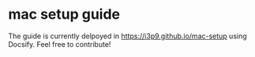 # mac setup guide

The guide is currently delpoyed in https://i3p9.github.io/mac-setup using Docsify. Feel free to contribute!
